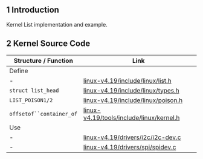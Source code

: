 ## 1 Introduction
Kernel List implementation and example.

## 2 Kernel Source Code
| Structure / Function | Link |
| --- | --- |
| Define | |
| - | [linux-v4.19/include/linux/list.h](https://gitee.com/iamcopper/linux/blob/branch-v4.19/include/linux/list.h) |
| `struct list_head` | [linux-v4.19/include/linux/types.h](https://gitee.com/iamcopper/linux/blob/branch-v4.19/include/linux/types.h) |
| `LIST_POISON1/2` | [linux-v4.19/include/linux/poison.h](https://gitee.com/iamcopper/linux/blob/branch-v4.19/include/linux/poison.h) |
| `offsetof``container_of` | [linux-v4.19/tools/include/linux/kernel.h](https://gitee.com/iamcopper/linux/blob/branch-v4.19/include/linux/kernel.h) |
| Use | |
| - | [linux-v4.19/drivers/i2c/i2c-dev.c](https://gitee.com/iamcopper/linux/blob/branch-v4.19/drivers/i2c/i2c-dev.c) |
| - | [linux-v4.19/drivers/spi/spidev.c](https://gitee.com/iamcopper/linux/blob/branch-v4.19/drivers/spi/spidev.c) |
